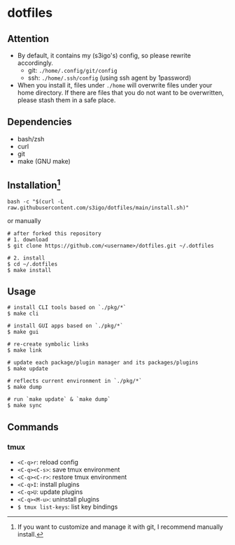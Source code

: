 # dotfiles

## Attention

- By default, it contains my (s3igo's) config, so please rewrite accordingly.
    - git: `./home/.config/git/config`
    - ssh: `./home/.ssh/config` (using ssh agent by 1password)
- When you install it, files under `./home` will overwrite files under your home directory.
  If there are files that you do not want to be overwritten, please stash them in a safe place.

## Dependencies

- bash/zsh
- curl
- git
- make (GNU make)

## Installation[^1]

```shell
bash -c "$(curl -L raw.githubusercontent.com/s3igo/dotfiles/main/install.sh)"
```

or manually

```shell
# after forked this repository
# 1. download
$ git clone https://github.com/<username>/dotfiles.git ~/.dotfiles

# 2. install
$ cd ~/.dotfiles
$ make install
```

## Usage

```shell
# install CLI tools based on `./pkg/*`
$ make cli

# install GUI apps based on `./pkg/*`
$ make gui

# re-create symbolic links
$ make link

# update each package/plugin manager and its packages/plugins
$ make update

# reflects current environment in `./pkg/*`
$ make dump

# run `make update` & `make dump`
$ make sync
```

## Commands

### tmux

- `<C-q>r`: reload config
- `<C-q><C-s>`: save tmux environment
- `<C-q><C-r>`: restore tmux environment
- `<C-q>I`: install plugins
- `<C-q>U`: update plugins
- `<C-q><M-u>`: uninstall plugins
- `$ tmux list-keys`: list key bindings

[^1]: If you want to customize and manage it with git, I recommend manually install.
